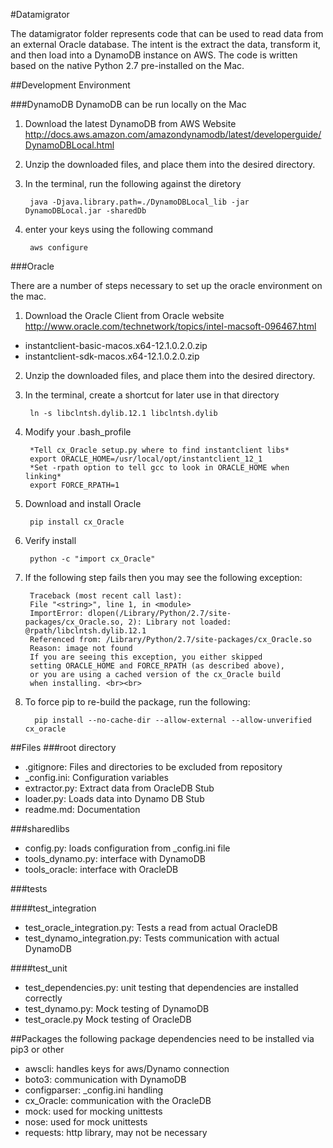 #Datamigrator

The datamigrator folder represents code that can be used to read data from an external Oracle database.
The intent is the extract the data, transform it, and then load into a DynamoDB instance on AWS.  The code is written based on the native 
Python 2.7 pre-installed on the Mac.

##Development Environment

###DynamoDB
DynamoDB can be run locally on the Mac
1. Download the latest DynamoDB from AWS Website http://docs.aws.amazon.com/amazondynamodb/latest/developerguide/DynamoDBLocal.html

2. Unzip the downloaded files, and place them into the desired directory.

3. In the terminal, run the following against the diretory<br>

        java -Djava.library.path=./DynamoDBLocal_lib -jar DynamoDBLocal.jar -sharedDb
        
4. enter your keys using the following command
        
        aws configure

###Oracle

There are a number of steps necessary to set up the oracle environment on the mac.
1. Download the Oracle Client from Oracle website http://www.oracle.com/technetwork/topics/intel-macsoft-096467.html
- instantclient-basic-macos.x64-12.1.0.2.0.zip
- instantclient-sdk-macos.x64-12.1.0.2.0.zip

2. Unzip the downloaded files, and place them into the desired directory.

3. In the terminal, create a shortcut for later use in that directory<br>
        
        ln -s libclntsh.dylib.12.1 libclntsh.dylib

4. Modify your .bash_profile

        *Tell cx_Oracle setup.py where to find instantclient libs*
        export ORACLE_HOME=/usr/local/opt/instantclient_12_1
        *Set -rpath option to tell gcc to look in ORACLE_HOME when linking*
        export FORCE_RPATH=1

5. Download and install Oracle<br>

        pip install cx_Oracle

6. Verify install

        python -c "import cx_Oracle"
    
7. If the following step fails then you may see the following exception:

        Traceback (most recent call last):
        File "<string>", line 1, in <module>
        ImportError: dlopen(/Library/Python/2.7/site-packages/cx_Oracle.so, 2): Library not loaded: @rpath/libclntsh.dylib.12.1
        Referenced from: /Library/Python/2.7/site-packages/cx_Oracle.so
        Reason: image not found
        If you are seeing this exception, you either skipped 
        setting ORACLE_HOME and FORCE_RPATH (as described above), 
        or you are using a cached version of the cx_Oracle build 
        when installing. <br><br>
        
8. To force pip to re-build the package, run the following:
  
         pip install --no-cache-dir --allow-external --allow-unverified cx_oracle
  

##Files
###root directory
- .gitignore: Files and directories to be excluded from repository
- _config.ini: Configuration variables
- extractor.py: Extract data from OracleDB Stub
- loader.py: Loads data into Dynamo DB Stub
- readme.md: Documentation

###sharedlibs
- config.py: loads configuration from _config.ini file
- tools_dynamo.py: interface with DynamoDB
- tools_oracle: interface with OracleDB

###tests

####test_integration
- test_oracle_integration.py: Tests a read from actual OracleDB
- test_dynamo_integration.py: Tests communication with actual DynamoDB

####test_unit
- test_dependencies.py: unit testing that dependencies are installed correctly
- test_dynamo.py: Mock testing of DynamoDB 
- test_oracle.py Mock testing of OracleDB

##Packages
the following package dependencies need to be installed via pip3 or other
- awscli: handles keys for aws/Dynamo connection
- boto3: communication with DynamoDB
- configparser: _config.ini handling
- cx_Oracle: communication with the OracleDB
- mock: used for mocking unittests
- nose: used for mock unittests
- requests: http library, may not be necessary